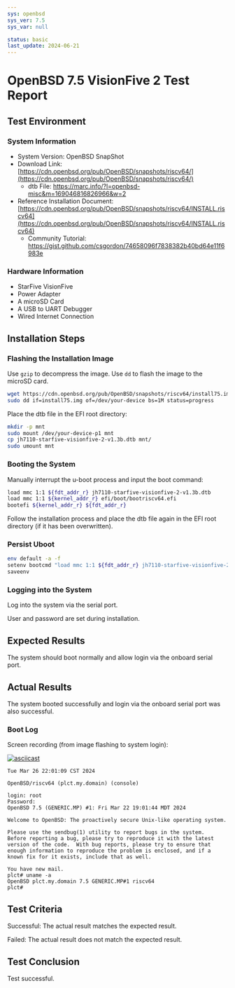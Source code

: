 ```yaml
---
sys: openbsd
sys_ver: 7.5
sys_var: null

status: basic
last_update: 2024-06-21
---
```


# OpenBSD 7.5 VisionFive 2 Test Report

## Test Environment

### System Information

- System Version: OpenBSD SnapShot
- Download Link: [https://cdn.openbsd.org/pub/OpenBSD/snapshots/riscv64/](https://cdn.openbsd.org/pub/OpenBSD/snapshots/riscv64/)
    - dtb File: https://marc.info/?l=openbsd-misc&m=169046816826966&w=2
- Reference Installation Document: [https://cdn.openbsd.org/pub/OpenBSD/snapshots/riscv64/INSTALL.riscv64](https://cdn.openbsd.org/pub/OpenBSD/snapshots/riscv64/INSTALL.riscv64)
    - Community Tutorial: https://gist.github.com/csgordon/74658096f7838382b40bd64e11f6983e

### Hardware Information

- StarFive VisionFive
- Power Adapter
- A microSD Card
- A USB to UART Debugger
- Wired Internet Connection

## Installation Steps

### Flashing the Installation Image

Use `gzip` to decompress the image.
Use `dd` to flash the image to the microSD card.

```bash
wget https://cdn.openbsd.org/pub/OpenBSD/snapshots/riscv64/install75.img
sudo dd if=install75.img of=/dev/your-device bs=1M status=progress
```

Place the dtb file in the EFI root directory:

```bash
mkdir -p mnt
sudo mount /dev/your-device-p1 mnt
cp jh7110-starfive-visionfive-2-v1.3b.dtb mnt/
sudo umount mnt
```

### Booting the System

Manually interrupt the u-boot process and input the boot command:
```bash
load mmc 1:1 ${fdt_addr_r} jh7110-starfive-visionfive-2-v1.3b.dtb
load mmc 1:1 ${kernel_addr_r} efi/boot/bootriscv64.efi
bootefi ${kernel_addr_r} ${fdt_addr_r}
```

Follow the installation process and place the dtb file again in the EFI root directory (if it has been overwritten).

### Persist Uboot

```bash
env default -a -f
setenv bootcmd "load mmc 1:1 ${fdt_addr_r} jh7110-starfive-visionfive-2-v1.3b.dtb; load mmc 1:1 ${kernel_addr_r} efi/boot/bootriscv64.efi; bootefi ${kernel_addr_r} ${fdt_addr_r}"
saveenv
```

### Logging into the System

Log into the system via the serial port.

User and password are set during installation.

## Expected Results

The system should boot normally and allow login via the onboard serial port.

## Actual Results

The system booted successfully and login via the onboard serial port was also successful.

### Boot Log

Screen recording (from image flashing to system login):

[![asciicast](https://asciinema.org/a/Cz0uvucqmbP1P0yzgZ2hnMbZY.svg)](https://asciinema.org/a/Cz0uvucqmbP1P0yzgZ2hnMbZY)

```log
Tue Mar 26 22:01:09 CST 2024

OpenBSD/riscv64 (plct.my.domain) (console)

login: root
Password:
OpenBSD 7.5 (GENERIC.MP) #1: Fri Mar 22 19:01:44 MDT 2024

Welcome to OpenBSD: The proactively secure Unix-like operating system.

Please use the sendbug(1) utility to report bugs in the system.
Before reporting a bug, please try to reproduce it with the latest
version of the code.  With bug reports, please try to ensure that
enough information to reproduce the problem is enclosed, and if a
known fix for it exists, include that as well.

You have new mail.
plct# uname -a
OpenBSD plct.my.domain 7.5 GENERIC.MP#1 riscv64
plct#             

```

## Test Criteria

Successful: The actual result matches the expected result.

Failed: The actual result does not match the expected result.

## Test Conclusion

Test successful.
